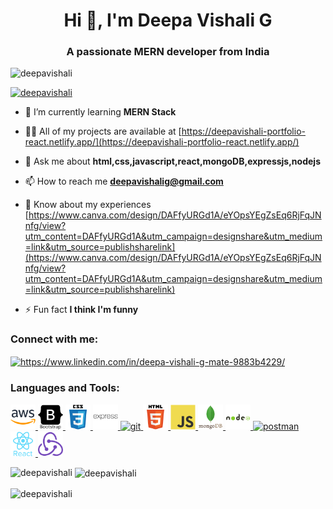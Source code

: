 <h1 align="center">Hi 👋, I'm Deepa Vishali G</h1>
<h3 align="center">A passionate MERN developer from India</h3>

<p align="left"> <img src="https://komarev.com/ghpvc/?username=deepavishali&label=Profile%20views&color=0e75b6&style=flat" alt="deepavishali" /> </p>

<p align="left"> <a href="https://github.com/ryo-ma/github-profile-trophy"><img src="https://github-profile-trophy.vercel.app/?username=deepavishali" alt="deepavishali" /></a> </p>

- 🌱 I’m currently learning **MERN Stack**

- 👨‍💻 All of my projects are available at [https://deepavishali-portfolio-react.netlify.app/](https://deepavishali-portfolio-react.netlify.app/)

- 💬 Ask me about **html,css,javascript,react,mongoDB,expressjs,nodejs**

- 📫 How to reach me **deepavishalig@gmail.com**

- 📄 Know about my experiences [https://www.canva.com/design/DAFfyURGd1A/eYOpsYEgZsEq6RjFqJNnfg/view?utm_content=DAFfyURGd1A&utm_campaign=designshare&utm_medium=link&utm_source=publishsharelink](https://www.canva.com/design/DAFfyURGd1A/eYOpsYEgZsEq6RjFqJNnfg/view?utm_content=DAFfyURGd1A&utm_campaign=designshare&utm_medium=link&utm_source=publishsharelink)

- ⚡ Fun fact **I think I'm funny**

<h3 align="left">Connect with me:</h3>
<p align="left">
<a href="https://linkedin.com/in/https://www.linkedin.com/in/deepa-vishali-g-mate-9883b4229/" target="blank"><img align="center" src="https://raw.githubusercontent.com/rahuldkjain/github-profile-readme-generator/master/src/images/icons/Social/linked-in-alt.svg" alt="https://www.linkedin.com/in/deepa-vishali-g-mate-9883b4229/" height="30" width="40" /></a>
</p>

<h3 align="left">Languages and Tools:</h3>
<p align="left"> <a href="https://aws.amazon.com" target="_blank" rel="noreferrer"> <img src="https://raw.githubusercontent.com/devicons/devicon/master/icons/amazonwebservices/amazonwebservices-original-wordmark.svg" alt="aws" width="40" height="40"/> </a> <a href="https://getbootstrap.com" target="_blank" rel="noreferrer"> <img src="https://raw.githubusercontent.com/devicons/devicon/master/icons/bootstrap/bootstrap-plain-wordmark.svg" alt="bootstrap" width="40" height="40"/> </a> <a href="https://www.w3schools.com/css/" target="_blank" rel="noreferrer"> <img src="https://raw.githubusercontent.com/devicons/devicon/master/icons/css3/css3-original-wordmark.svg" alt="css3" width="40" height="40"/> </a> <a href="https://expressjs.com" target="_blank" rel="noreferrer"> <img src="https://raw.githubusercontent.com/devicons/devicon/master/icons/express/express-original-wordmark.svg" alt="express" width="40" height="40"/> </a> <a href="https://git-scm.com/" target="_blank" rel="noreferrer"> <img src="https://www.vectorlogo.zone/logos/git-scm/git-scm-icon.svg" alt="git" width="40" height="40"/> </a> <a href="https://www.w3.org/html/" target="_blank" rel="noreferrer"> <img src="https://raw.githubusercontent.com/devicons/devicon/master/icons/html5/html5-original-wordmark.svg" alt="html5" width="40" height="40"/> </a> <a href="https://developer.mozilla.org/en-US/docs/Web/JavaScript" target="_blank" rel="noreferrer"> <img src="https://raw.githubusercontent.com/devicons/devicon/master/icons/javascript/javascript-original.svg" alt="javascript" width="40" height="40"/> </a> <a href="https://www.mongodb.com/" target="_blank" rel="noreferrer"> <img src="https://raw.githubusercontent.com/devicons/devicon/master/icons/mongodb/mongodb-original-wordmark.svg" alt="mongodb" width="40" height="40"/> </a> <a href="https://nodejs.org" target="_blank" rel="noreferrer"> <img src="https://raw.githubusercontent.com/devicons/devicon/master/icons/nodejs/nodejs-original-wordmark.svg" alt="nodejs" width="40" height="40"/> </a> <a href="https://postman.com" target="_blank" rel="noreferrer"> <img src="https://www.vectorlogo.zone/logos/getpostman/getpostman-icon.svg" alt="postman" width="40" height="40"/> </a> <a href="https://reactjs.org/" target="_blank" rel="noreferrer"> <img src="https://raw.githubusercontent.com/devicons/devicon/master/icons/react/react-original-wordmark.svg" alt="react" width="40" height="40"/> </a> <a href="https://redux.js.org" target="_blank" rel="noreferrer"> <img src="https://raw.githubusercontent.com/devicons/devicon/master/icons/redux/redux-original.svg" alt="redux" width="40" height="40"/> </a> </p>

<p><img align="left" src="https://github-readme-stats.vercel.app/api/top-langs?username=deepavishali&show_icons=true&locale=en&layout=compact" alt="deepavishali" /></p>

<p>&nbsp;<img align="center" src="https://github-readme-stats.vercel.app/api?username=deepavishali&show_icons=true&locale=en" alt="deepavishali" /></p>

<p><img align="center" src="https://github-readme-streak-stats.herokuapp.com/?user=deepavishali&" alt="deepavishali" /></p>
